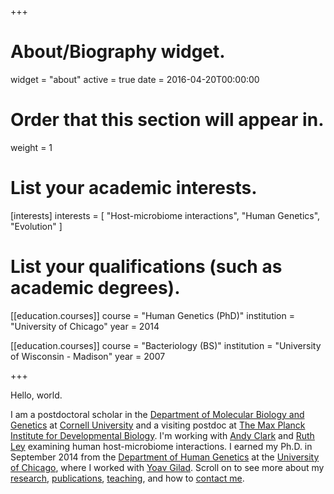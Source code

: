 +++
# About/Biography widget.
widget = "about"
active = true
date = 2016-04-20T00:00:00

# Order that this section will appear in.
weight = 1

# List your academic interests.
[interests]
  interests = [
    "Host-microbiome interactions",
    "Human Genetics",
    "Evolution"
  ]

# List your qualifications (such as academic degrees).
[[education.courses]]
  course = "Human Genetics (PhD)"
  institution = "University of Chicago"
  year = 2014

[[education.courses]]
  course = "Bacteriology (BS)"
  institution = "University of Wisconsin - Madison"
  year = 2007

 
+++

Hello, world.  

I am a postdoctoral scholar in the [Department of Molecular Biology and Genetics](https://mbg.cornell.edu/) at [Cornell University](https://www.cornell.edu/) and a visiting postdoc at [The Max Planck Institute for Developmental Biology](https://www.eb.tuebingen.mpg.de/). 
I'm working with [Andy Clark](http://blogs.cornell.edu/clarklabblog/) and [Ruth Ley](http://leylab.tue.mpg.de/) examining human host-microbiome interactions. 
I earned my Ph.D. in September 2014 from the [Department of Human Genetics](http://genes.uchicago.edu/) at the [University of Chicago](http://www.uchicago.edu/), where I worked with [Yoav Gilad](http://giladlab.uchicago.edu/). 
Scroll on to see more about my [research](#projects), [publications](#publications), [teaching](#teaching), and how to [contact me](#contact). 
